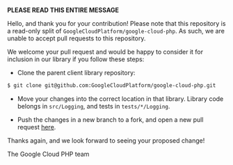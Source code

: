 **PLEASE READ THIS ENTIRE MESSAGE**

Hello, and thank you for your contribution! Please note that this repository is
a read-only split of `GoogleCloudPlatform/google-cloud-php`. As such, we are
unable to accept pull requests to this repository.

We welcome your pull request and would be happy to consider it for inclusion in
our library if you follow these steps:

* Clone the parent client library repository:

```sh
$ git clone git@github.com:GoogleCloudPlatform/google-cloud-php.git
```

* Move your changes into the correct location in that library. Library code
belongs in `src/Logging`, and tests in `tests/*/Logging`.

* Push the changes in a new branch to a fork, and open a new pull request
[here](https://github.com/GoogleCloudPlatform/google-cloud-php).

Thanks again, and we look forward to seeing your proposed change!

The Google Cloud PHP team
